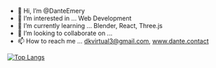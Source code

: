 - 👋 Hi, I’m @DanteEmery
- 👀 I’m interested in ... Web Development
- 🌱 I’m currently learning ... Blender, React, Three.js
- 💞️ I’m looking to collaborate on ... 
- 📫 How to reach me ... dkvirtual3@gmail.com, www.dante.contact

[![Top Langs](https://github-readme-stats.vercel.app/api/top-langs/?username=danteemery&theme=calm&show_icons=true&langs_count=8&layout=compact)](https://github.com/anuraghazra/github-readme-stats)

<!---
DanteEmery/DanteEmery is a ✨ special ✨ repository because its `README.md` (this file) appears on your GitHub profile.
You can click the Preview link to take a look at your changes.
--->
